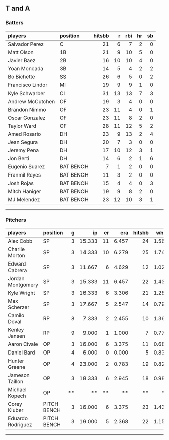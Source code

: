## T and A

### Batters

 
|players          |position  | hitsbb|  r| rbi| hr| sb| 
|:----------------|:---------|------:|--:|---:|--:|--:| 
|Salvador Perez   |C         |     21|  6|   7|  2|  0| 
|Matt Olson       |1B        |     21|  9|  10|  5|  0| 
|Javier Baez      |2B        |     16| 10|  10|  4|  0| 
|Yoan Moncada     |3B        |     14|  5|   4|  2|  2| 
|Bo Bichette      |SS        |     26|  6|   5|  0|  2| 
|Francisco Lindor |MI        |     19|  9|   9|  1|  0| 
|Kyle Schwarber   |CI        |     31| 13|  13|  7|  3| 
|Andrew McCutchen |OF        |     19|  3|   4|  0|  0| 
|Brandon Nimmo    |OF        |     23| 11|   4|  0|  1| 
|Oscar Gonzalez   |OF        |     23| 11|   8|  2|  0| 
|Taylor Ward      |OF        |     28| 11|  12|  5|  2| 
|Amed Rosario     |DH        |     23|  9|  13|  2|  4| 
|Jean Segura      |DH        |     20|  7|   3|  0|  0| 
|Jeremy Pena      |DH        |     17| 10|  12|  3|  1| 
|Jon Berti        |DH        |     14|  6|   2|  1|  6| 
|Eugenio Suarez   |BAT BENCH |      7|  1|   2|  0|  0| 
|Franmil Reyes    |BAT BENCH |     11|  3|   2|  0|  0| 
|Josh Rojas       |BAT BENCH |     15|  4|   4|  0|  3| 
|Mitch Haniger    |BAT BENCH |     19|  9|   8|  2|  0| 
|MJ Melendez      |BAT BENCH |     23| 12|  10|  3|  1| 

* * *

### Pitchers

 
|players           |position    |  g|     ip| er|   era| hitsbb|  whip| so|  w| sv| 
|:-----------------|:-----------|--:|------:|--:|-----:|------:|-----:|--:|--:|--:| 
|Alex Cobb         |SP          |  3| 15.333| 11| 6.457|     24| 1.565| 11|  1|  0| 
|Charlie Morton    |SP          |  3| 14.333| 10| 6.279|     25| 1.744| 18|  1|  0| 
|Edward Cabrera    |SP          |  3| 11.667|  6| 4.629|     12| 1.029| 12|  1|  0| 
|Jordan Montgomery |SP          |  3| 15.333| 11| 6.457|     22| 1.435| 17|  1|  0| 
|Kyle Wright       |SP          |  3| 16.333|  6| 3.306|     21| 1.286| 16|  3|  0| 
|Max Scherzer      |SP          |  3| 17.667|  5| 2.547|     14| 0.792| 20|  2|  0| 
|Camilo Doval      |RP          |  8|  7.333|  2| 2.455|     10| 1.364|  8|  1|  4| 
|Kenley Jansen     |RP          |  9|  9.000|  1| 1.000|      7| 0.778| 12|  0|  7| 
|Aaron Civale      |OP          |  3| 16.000|  6| 3.375|     11| 0.688| 14|  2|  0| 
|Daniel Bard       |OP          |  4|  6.000|  0| 0.000|      5| 0.833| 11|  1|  3| 
|Hunter Greene     |OP          |  4| 23.000|  2| 0.783|     19| 0.826| 37|  1|  0| 
|Jameson Taillon   |OP          |  3| 18.333|  6| 2.945|     18| 0.982| 18|  1|  0| 
|Michael Kopech    |OP          | **|     **| **|    **|     **|    **| **| **| **| 
|Corey Kluber      |PITCH BENCH |  3| 16.000|  6| 3.375|     23| 1.438| 11|  0|  0| 
|Eduardo Rodriguez |PITCH BENCH |  3| 19.000|  5| 2.368|     22| 1.158| 13|  2|  0| 


* * *


